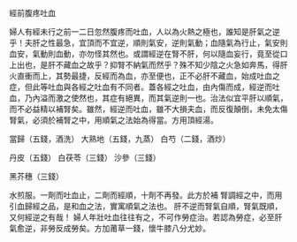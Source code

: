 經前腹疼吐血

婦人有經未行之前一二日忽然腹疼而吐血，人以為火熱之極也，誰知是肝氣之逆乎！夫肝之性最急，宜頂而不宜逆，順則氣安，逆則氣動；血隨氣為行止，氣安則血安，氣動則血動，亦勿怪其然也。或謂經逆在腎不肝，何以隨血妄行，竟至從口上出也，是肝不藏血之故乎？抑腎不納氣而然乎？殊不知少陰之火急如奔馬，得肝火直衝而上，其勢最捷，反經而為血，亦至便也，正不必肝不藏血，始成吐血之症，但此等吐血與各經之吐血有不同者。蓋各經之吐血，由內傷而成，經逆而吐血，乃內溢而激之使然也，其症有絕異，而其氣逆則一也。治法似宜平肝以順氣，而不必益精以補腎矣。雖然，經逆而吐血，雖不大損夫血，而反復顛倒，未免太傷腎氣，必須於補腎之中，用順氣之法始為得當。方用頂經湯。 

當歸（五錢，酒洗） 大熟地（五錢，九蒸） 白芍（二錢，酒炒） 

丹皮（五錢） 白茯苓（三錢） 沙參（三錢） 

黑芥穗（三錢） 

水煎服。一劑而吐血止，二劑而經順，十劑不再發。此方於補 腎調經之中，而用引血歸經之品，是和血之法，實寓順氣之法也。 肝不逆而腎氣自順，腎氣既順，又何經逆之有哉！ 婦人年壯吐血往往有之，不可作勞症治。若認為勞症，必至肝 氣愈逆，非勞反成勞矣。方加莆草一錢，懷牛膝八分尤妙。 

